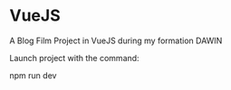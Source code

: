 # VueJS

A Blog Film Project in VueJS during my formation DAWIN

Launch project with the command:

npm run dev 
